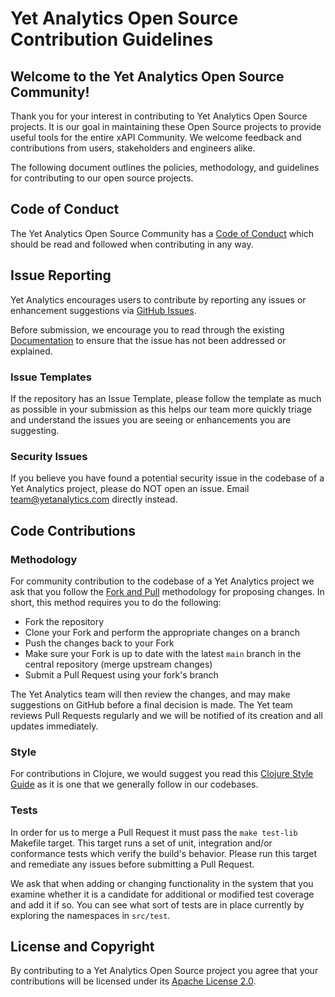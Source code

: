 # Yet Analytics Open Source Contribution Guidelines

## Welcome to the Yet Analytics Open Source Community!

Thank you for your interest in contributing to Yet Analytics Open Source projects. It is our goal in maintaining these Open Source projects to provide useful tools for the entire xAPI Community. We welcome feedback and contributions from users, stakeholders and engineers alike.

The following document outlines the policies, methodology, and guidelines for contributing to our open source projects.

## Code of Conduct

The Yet Analytics Open Source Community has a [Code of Conduct](CODE_OF_CONDUCT.md) which should be read and followed when contributing in any way.

## Issue Reporting

Yet Analytics encourages users to contribute by reporting any issues or enhancement suggestions via [GitHub Issues](https://github.com/yetanalytics/xapipe/issues).

Before submission, we encourage you to read through the existing [Documentation](README.md) to ensure that the issue has not been addressed or explained.

### Issue Templates

If the repository has an Issue Template, please follow the template as much as possible in your submission as this helps our team more quickly triage and understand the issues you are seeing or enhancements you are suggesting.

### Security Issues

If you believe you have found a potential security issue in the codebase of a Yet Analytics project, please do NOT open an issue. Email [team@yetanalytics.com](mailto:team@yetanalytics.com) directly instead.

## Code Contributions

### Methodology

For community contribution to the codebase of a Yet Analytics project we ask that you follow the [Fork and Pull](https://docs.github.com/en/github/collaborating-with-pull-requests/proposing-changes-to-your-work-with-pull-requests/creating-a-pull-request-from-a-fork) methodology for proposing changes. In short, this method requires you to do the following:

- Fork the repository
- Clone your Fork and perform the appropriate changes on a branch
- Push the changes back to your Fork
- Make sure your Fork is up to date with the latest `main` branch in the central repository (merge upstream changes)
- Submit a Pull Request using your fork's branch

The Yet Analytics team will then review the changes, and may make suggestions on GitHub before a final decision is made. The Yet team reviews Pull Requests regularly and we will be notified of its creation and all updates immediately.

### Style

For contributions in Clojure, we would suggest you read this [Clojure Style Guide](https://github.com/bbatsov/clojure-style-guide) as it is one that we generally follow in our codebases.

### Tests

In order for us to merge a Pull Request it must pass the `make test-lib` Makefile target. This target runs a set of unit, integration and/or conformance tests which verify the build's behavior. Please run this target and remediate any issues before submitting a Pull Request.

We ask that when adding or changing functionality in the system that you examine whether it is a candidate for additional or modified test coverage and add it if so. You can see what sort of tests are in place currently by exploring the namespaces in `src/test`.

## License and Copyright

By contributing to a Yet Analytics Open Source project you agree that your contributions will be licensed under its [Apache License 2.0](LICENSE).
